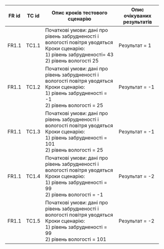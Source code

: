 | FR id | TC id | Опис кроків тестового сценарію                                                                           | Опис очікуваних результатів |
|-------|-------|----------------------------------------------------------------------------------------------------------|-----------------------------|
| FR1.1 | TC1.1 | Початкові умови: дані про рівень забрудненості і вологості повітря уводяться<br/>Кроки сценарію:<br/> 1) рівень забрудненості= 43<br/> 2) рівень вологості 25 | Результат = 1               |
| FR1.1 | TC1.2 | Початкові умови: дані про рівень забрудненості і вологості повітря уводяться<br/>Кроки сценарію:<br/> 1) рівень забрудненості = -1<br/> 2) рівень вологості = 25       | Результат = -1              |
| FR1.1 | TC1.3 | Початкові умови: дані про рівень забрудненості і вологості повітря уводяться<br/>Кроки сценарію:<br/> 1) рівень забрудненості = 101<br/> 2) рівень вологості = 25       | Результат = -1              |
| FR1.1 | TC1.4 | Початкові умови: дані про рівень забрудненості і вологості повітря уводяться<br/>Кроки сценарію:<br/> 1) рівень забрудненості = 99<br/> 2) рівень вологості = -1      | Результат = -2              |
| FR1.1 | TC1.5 | Початкові умови: дані про рівень забрудненості і вологості повітря уводяться<br/>Кроки сценарію:<br/> 1) рівень забрудненості = 99<br/> 2) рівень вологості = 101       | Результат = -2              |